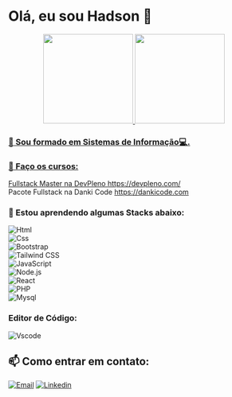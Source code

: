  # Olá, eu sou Hadson 👋

<!--
```
                             \\\\\\\
                            \\\\\\\\\\\\
                          \\\\\\\\\\\\\\\
  -----------,-|           |C>   // )\\\\|
           ,','|          /    || ,'/////|
---------,','  |         (,    ||   /////
         ||    |          \\  ||||//''''|
         ||    |           |||||||     _|
         ||    |______      `````\____/ \
         ||    |     ,|         _/_____/ \
         ||  ,'    ,' |        /          |
         ||,'    ,'   |       |         \  |
_________|/    ,'     |      /           | |
_____________,'      ,',_____|      |    | |
             |     ,','      |      |    | |
             |   ,','    ____|_____/    /  |
             | ,','  __/ |             /   |
_____________|','   ///_/-------------/   |
              |===========,'
```
-->
<div align="center">
  <a href="https://github.com/hadsonmartins">
  <img height="180em" src="https://github-readme-stats.vercel.app/api?username=hadsonmartins&show_icons=true&theme=dracula&include_all_commits=true&count_private=false"/>
  <img height="180em" src="https://github-readme-stats.vercel.app/api/top-langs/?username=hadsonmartins&layout=compact&theme=dracula"/>
</div>
 
 ### 🔭 Sou formado em Sistemas de Informação💻. 
 
  
 ### 📖 Faço os cursos:
 Fullstack Master na DevPleno https://devpleno.com/ <br>
 Pacote Fullstack na Danki Code https://dankicode.com <br>
 
 
 ### 🌱 Estou aprendendo algumas Stacks abaixo:
 
  ![Html](https://img.shields.io/badge/HTML5-E34F26?style=for-the-badge&logo=html5&logoColor=white)  <br>
  ![Css](https://img.shields.io/badge/CSS3-1572B6?style=for-the-badge&logo=css3&logoColor=white) <br>
  ![Bootstrap](https://img.shields.io/badge/Bootstrap-563D7C?style=for-the-badge&logo=bootstrap&logoColor=white) <br>
  ![Tailwind CSS](https://img.shields.io/badge/Tailwind_CSS-38B2AC?style=for-the-badge&logo=tailwind-css&logoColor=white) <br>
  ![JavaScript](https://img.shields.io/badge/JavaScript-323330?style=for-the-badge&logo=javascript&logoColor=F7DF1E) <br>
  ![Node.js](https://img.shields.io/badge/Node.js-43853D?style=for-the-badge&logo=node.js&logoColor=white) <br>
  ![React](https://img.shields.io/badge/React-20232A?style=for-the-badge&logo=react&logoColor=61DAFB) <br>
  ![PHP](https://img.shields.io/badge/PHP-777BB4?style=for-the-badge&logo=php&logoColor=white) <br>
  ![Mysql](https://img.shields.io/badge/MySQL-005C84?style=for-the-badge&logo=mysql&logoColor=white) <br>
 
  ### Editor de Código:
   ![Vscode](https://img.shields.io/badge/Visual_Studio_Code-0078D4?style=for-the-badge&logo=visual%20studio%20code&logoColor=white) <br>
 
 ##  📫 Como entrar em contato:

<a href="mailto:hadsonmartins10@gmail.com" target="_blank">![Email](https://img.shields.io/badge/Gmail-D14836?style=for-the-badge&logo=gmail&logoColor=white)</a> 
<a href="https://www.linkedin.com/in/hadsonmartins/" target="_blank">![Linkedin](https://img.shields.io/badge/LinkedIn-0077B5?style=for-the-badge&logo=linkedin&logoColor=white)</a> 



                            
<!--
**Hadsondev/Hadsondev** is a ✨ _special_ ✨ repository because its `README.md` (this file) appears on your GitHub profile.

Here are some ideas to get you started:

- 🔭 I’m currently working on ...
- 🌱 I’m currently learning ...
- 👯 I’m looking to collaborate on ...
- 🤔 I’m looking for help with ...
- 💬 Ask me about ...
- 📫 How to reach me: ...
- 😄 Pronouns: ...
- ⚡ Fun fact: ...
-->

